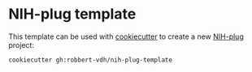# NIH-plug template

This template can be used with
[cookiecutter](https://github.com/cookiecutter/cookiecutter) to create a new
[NIH-plug](https://github.com/robbert-vdh/nih-plug) project:

```bash
cookiecutter gh:robbert-vdh/nih-plug-template
```
